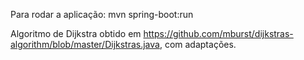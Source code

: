 Para rodar a aplicação: mvn spring-boot:run

Algoritmo de Dijkstra obtido em https://github.com/mburst/dijkstras-algorithm/blob/master/Dijkstras.java, com adaptações.
